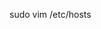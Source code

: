 sudo vim /etc/hosts

<!-- Add '46.19.122.85 intra.42.fr to /etc/hosts and test by running traceroute intra.42.fr, it times out on the 13th hop. -->